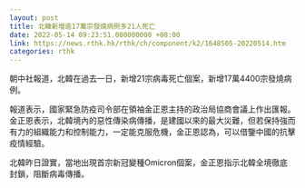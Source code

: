 ```yaml
---
layout: post
title: 北韓新增逾17萬宗發燒病例多21人死亡　
date: 2022-05-14 09:23:51.000000000 +08:00
link: https://news.rthk.hk/rthk/ch/component/k2/1648505-20220514.htm
categories: rthk
---
```


朝中社報道，北韓在過去一日，新增21宗病毒死亡個案，新增17萬4400宗發燒病例。

報道表示，國家緊急防疫司令部在領袖金正恩主持的政治局協商會議上作出匯報。金正恩表示，北韓境內的惡性傳染病傳播，是建國以來的最大災難，但若保持強而有力的組織能力和控制能力，一定能克服危機，金正恩認為，可以借鑒中國的抗擊疫情經驗。

北韓昨日證實，當地出現首宗新冠變種Omicron個案，金正恩指示北韓全境徹底封鎖，阻斷病毒傳播。
